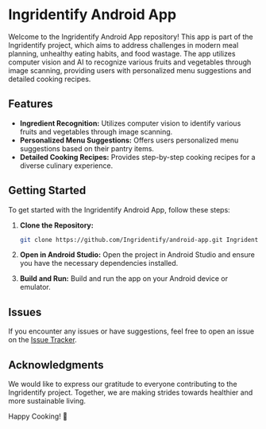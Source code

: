 # Ingridentify Android App

Welcome to the Ingridentify Android App repository! This app is part of the Ingridentify project, which aims to address challenges in modern meal planning, unhealthy eating habits, and food wastage. The app utilizes computer vision and AI to recognize various fruits and vegetables through image scanning, providing users with personalized menu suggestions and detailed cooking recipes.

## Features

- **Ingredient Recognition:** Utilizes computer vision to identify various fruits and vegetables through image scanning.
- **Personalized Menu Suggestions:** Offers users personalized menu suggestions based on their pantry items.
- **Detailed Cooking Recipes:** Provides step-by-step cooking recipes for a diverse culinary experience.

## Getting Started

To get started with the Ingridentify Android App, follow these steps:

1. **Clone the Repository:**

   ```bash
   git clone https://github.com/Ingridentify/android-app.git Ingridentify
   ```

2. **Open in Android Studio:**
   Open the project in Android Studio and ensure you have the necessary dependencies installed.

3. **Build and Run:**
   Build and run the app on your Android device or emulator.

## Issues

If you encounter any issues or have suggestions, feel free to open an issue on the [Issue Tracker](https://github.com/Ingridentify/android-app/issues).

## Acknowledgments

We would like to express our gratitude to everyone contributing to the Ingridentify project. Together, we are making strides towards healthier and more sustainable living.

Happy Cooking! :cookie:

